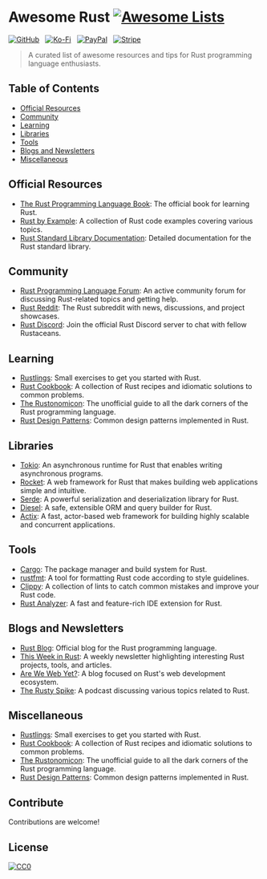 # Awesome Rust [![Awesome Lists](https://srv-cdn.himpfen.io/badges/awesome-lists/awesomelists-flat.svg)](https://github.com/brandonhimpfen/awesome)

[![GitHub](https://srv-cdn.himpfen.io/badges/github/github-flat.svg)](https://github.com/sponsors/brandonhimpfen/) &nbsp; [![Ko-Fi](https://srv-cdn.himpfen.io/badges/kofi/kofi-flat.svg)](https://ko-fi.com/brandonhimpfen) &nbsp; [![PayPal](https://srv-cdn.himpfen.io/badges/paypal/paypal-flat.svg)](https://paypal.me/brandonhimpfen) &nbsp; [![Stripe](https://srv-cdn.himpfen.io/badges/stripe/stripe-flat.svg)](https://tinyurl.com/e8ymxdw3)

> A curated list of awesome resources and tips for Rust programming language enthusiasts.

## Table of Contents
- [Official Resources](#official-resources)
- [Community](#community)
- [Learning](#learning)
- [Libraries](#libraries)
- [Tools](#tools)
- [Blogs and Newsletters](#blogs-and-newsletters)
- [Miscellaneous](#miscellaneous)

## Official Resources

- [The Rust Programming Language Book](https://doc.rust-lang.org/book/): The official book for learning Rust.
- [Rust by Example](https://doc.rust-lang.org/rust-by-example/): A collection of Rust code examples covering various topics.
- [Rust Standard Library Documentation](https://doc.rust-lang.org/std/): Detailed documentation for the Rust standard library.

## Community

- [Rust Programming Language Forum](https://users.rust-lang.org/): An active community forum for discussing Rust-related topics and getting help.
- [Rust Reddit](https://www.reddit.com/r/rust/): The Rust subreddit with news, discussions, and project showcases.
- [Rust Discord](https://discord.gg/rust-lang): Join the official Rust Discord server to chat with fellow Rustaceans.

## Learning

- [Rustlings](https://github.com/rust-lang/rustlings): Small exercises to get you started with Rust.
- [Rust Cookbook](https://rust-lang.github.io/rust-cookbook/): A collection of Rust recipes and idiomatic solutions to common problems.
- [The Rustonomicon](https://doc.rust-lang.org/nomicon/): The unofficial guide to all the dark corners of the Rust programming language.
- [Rust Design Patterns](https://rust-unofficial.github.io/patterns/): Common design patterns implemented in Rust.

## Libraries

- [Tokio](https://tokio.rs/): An asynchronous runtime for Rust that enables writing asynchronous programs.
- [Rocket](https://rocket.rs/): A web framework for Rust that makes building web applications simple and intuitive.
- [Serde](https://serde.rs/): A powerful serialization and deserialization library for Rust.
- [Diesel](http://diesel.rs/): A safe, extensible ORM and query builder for Rust.
- [Actix](https://actix.rs/): A fast, actor-based web framework for building highly scalable and concurrent applications.

## Tools

- [Cargo](https://doc.rust-lang.org/cargo/): The package manager and build system for Rust.
- [rustfmt](https://github.com/rust-lang/rustfmt): A tool for formatting Rust code according to style guidelines.
- [Clippy](https://github.com/rust-lang/rust-clippy): A collection of lints to catch common mistakes and improve your Rust code.
- [Rust Analyzer](https://rust-analyzer.github.io/): A fast and feature-rich IDE extension for Rust.

## Blogs and Newsletters

- [Rust Blog](https://blog.rust-lang.org/): Official blog for the Rust programming language.
- [This Week in Rust](https://this-week-in-rust.org/): A weekly newsletter highlighting interesting Rust projects, tools, and articles.
- [Are We Web Yet?](https://www.arewewebyet.org/): A blog focused on Rust's web development ecosystem.
- [The Rusty Spike](https://rusty-spike.blubrry.net/): A podcast discussing various topics related to Rust.

## Miscellaneous

- [Rustlings](https://github.com/rust-lang/rustlings): Small exercises to get you started with Rust.
- [Rust Cookbook](https://rust-lang.github.io/rust-cookbook/): A collection of Rust recipes and idiomatic solutions to common problems.
- [The Rustonomicon](https://doc.rust-lang.org/nomicon/): The unofficial guide to all the dark corners of the Rust programming language.
- [Rust Design Patterns](https://rust-unofficial.github.io/patterns/): Common design patterns implemented in Rust.

## Contribute

Contributions are welcome!

## License

[![CC0](https://mirrors.creativecommons.org/presskit/buttons/88x31/svg/by-sa.svg)](http://creativecommons.org/licenses/by-sa/4.0/)
